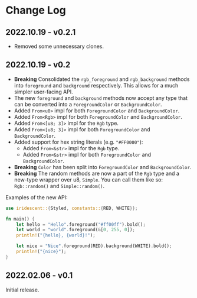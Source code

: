 # Change Log

## 2022.10.19 - v0.2.1

- Removed some unnecessary clones.

## 2022.10.19 - v0.2

- **Breaking** Consolidated the `rgb_foreground` and `rgb_background` methods
  into `foreground` and `background` respectively. This allows for a much
  simpler user-facing API.
- The new `foreground` and `background` methods now accept any type that
  can be converted into a `ForegroundColor` or `BackgroundColor`.
- Added `From<u8>` impl for both `ForegroundColor` and `BackgroundColor`.
- Added `From<Rgb>` impl for both `ForegroundColor` and `BackgroundColor`.
- Added `From<[u8; 3]>` impl for the `Rgb` type.
- Added `From<[u8; 3]>` impl for both `ForegroundColor` and `BackgroundColor`.
- Added support for hex string literals (e.g. `"#FF0000"`):
  - Added `From<&str>` impl for the `Rgb` type.
  - Added `From<&str>` impl for both `ForegroundColor` and `BackgroundColor`.
- **Breaking** `Color` has been split into `ForegroundColor` and
  `BackgroundColor`.
- **Breaking** The random methods are now a part of the `Rgb` type and a new-type wrapper
  over u8, `Simple`. You can call them like so: `Rgb::random()` and
    `Simple::random()`.

Examples of the new API:

```rust
use iridescent::{Styled, constants::{RED, WHITE}};

fn main() {
    let hello = "Hello".foreground("#ff00ff").bold();
    let world = "world".foreground(&[0, 255, 0]);
    println!("{hello}, {world}!");

    let nice = "Nice".foreground(RED).background(WHITE).bold();
    println!("{nice}");
}
```

## 2022.02.06 - v0.1

Initial release.
